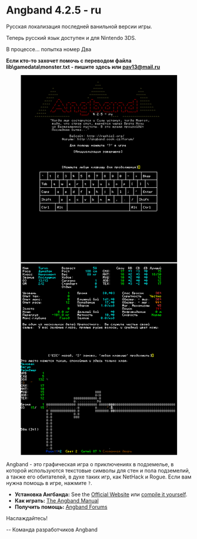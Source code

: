 # Angband 4.2.5 - ru

Русская локализация последней ванильной версии игры.

Теперь русский язык доступен и для Nintendo 3DS. 

В процессе... попытка номер Два

**Если кто-то захочет помочь с переводом файла lib\gamedata\monster.txt - пишите здесь или pav13@mail.ru**

<p align="center">
  <img src="screenshots/title-ru.png" width="425"/>
  <img src="screenshots/game-ru.png" width="425"/>
</p>

Angband - это графическая игра о приключениях в подземелье, в которой 
используются текстовые символы для стен и пола подземелий, а также 
его обитателей, в духе таких игр, как NetHack и Rogue.  Если вам нужна 
помощь в игре, нажмите `?`.

- **Установка Ангбанда:** See the [Official Website](https://angband.github.io/angband/) или [compile it yourself](https://angband.readthedocs.io/en/latest/hacking/compiling.html).
- **Как играть:** [The Angband Manual](https://angband.readthedocs.io/en/latest/)
- **Получить помощь:** [Angband Forums](https://angband.live/forums/)

Наслаждайтесь!

-- Команда разработчиков Angband

